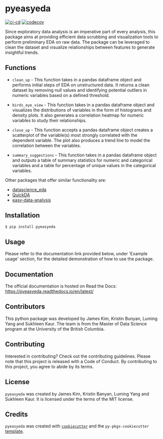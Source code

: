 # pyeasyeda

[![ci-cd](https://github.com/UBC-MDS/pyeasyeda/actions/workflows/ci-cd.yml/badge.svg)](https://github.com/UBC-MDS/pyeasyeda/actions/workflows/ci-cd.yml) [![codecov](https://codecov.io/gh/UBC-MDS/pyeasyeda/branch/main/graph/badge.svg?token=vaOyqFqkor)](https://codecov.io/gh/UBC-MDS/pyeasyeda)

Since exploratory data analysis is an imperative part of every analysis, this package aims at providing efficient data scrubbing and visualization tools to perform preliminary EDA on raw data. The package can be leveraged to clean the dataset and visualize relationships between features to generate insightful trends.

## Functions

-   `clean_up` - This function takes in a pandas dataframe object and performs initial steps of EDA on unstructured data. It returns a clean dataset by removing null values and identifying potential outliers in numeric variables based on a defined threshold.

-   `birds_eye_view` - This function takes in a pandas dataframe object and visualizes the distributions of variables in the form of histograms and density plots. It also generates a correlation heatmap for numeric variables to study their relationships.

-   `close_up` - This function accepts a pandas dataframe object creates a scatterplot of the variable(s) most strongly correlated with the dependent variable. The plot also produces a trend line to model the correlation between the variables.

-   `summary_suggestions` - This function takes in a pandas dataframe object and outputs a table of summary statistics for numeric and categorical variables and a table for percentage of unique values in the categorical variables.

Other packages that offer similar functionality are:
- [datascience_eda](https://github.com/UBC-MDS/datascience_eda)
- [QuickDA](https://github.com/sid-the-coder/QuickDA)
- [easy-data-analysis](https://github.com/jschnab/easy-data-analysis)

## Installation

```bash
$ pip install pyeasyeda
```

## Usage
Please refer to the documentation link provided below, under 'Example usage' section, for the detailed demonstration of how to use the package.

## Documentation
The official documentation is hosted on Read the Docs: https://pyeasyeda.readthedocs.io/en/latest/

## Contributors
This python package was developed by James Kim, Kristin Bunyan, Luming Yang and Sukhleen Kaur. The team is from the Master of Data Science program at the University of the British Columbia.

## Contributing

Interested in contributing? Check out the contributing guidelines. Please note that this project is released with a Code of Conduct. By contributing to this project, you agree to abide by its terms.

## License

`pyeasyeda` was created by James Kim, Kristin Banyan, Luming Yang and Sukhleen Kaur. It is licensed under the terms of the MIT license.

## Credits

`pyeasyeda` was created with [`cookiecutter`](https://cookiecutter.readthedocs.io/en/latest/) and the `py-pkgs-cookiecutter` [template](https://github.com/py-pkgs/py-pkgs-cookiecutter).

